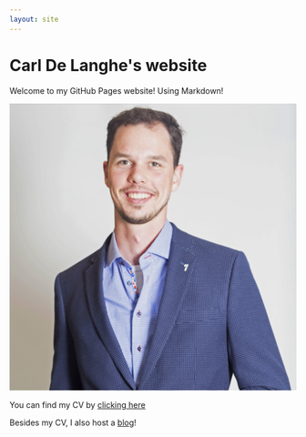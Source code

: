 ```yaml
---
layout: site
---
```

# Carl De Langhe's website
Welcome to my GitHub Pages website!
Using Markdown!

![This is a picture of me](images/CarlDeLanghe.jpg)


You can find my CV by [clicking here](cv)

Besides my CV, I also host a [blog](blog)!
